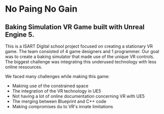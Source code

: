 # No Paing No Gain
## Baking Simulation VR Game built with Unreal Engine 5.

This is a ISART Digital school project focused on creating a stationary VR game. 
The team consisted of 4 game designers and 1 programmer. Our goal was to create a baking simulator that made use of the unique VR controls. 
The biggest challenge was integrating this underused technology with less online ressources.

We faced many challenges while making this game:
* Makinig use of the constrained space
* The integration of the VR technology in UE5
* Not having a lot of online documentation concerning VR with UE5
* The merging between Blueprint and C++ code
* Making compromises du to VR's innate limitations

